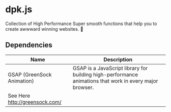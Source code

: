 # dpk.js
Collection of High Performance Super smooth functions that help you to create awwward winning websites. 🤍

## Dependencies

| Name             | Description                                                        |
| ---------------- | ------------------------------------------------------------------ |
| GSAP (GreenSock Animation) | GSAP is a JavaScript library for building high-performance animations that work in every major browser.
                                        See Here http://greensock.com/ |
